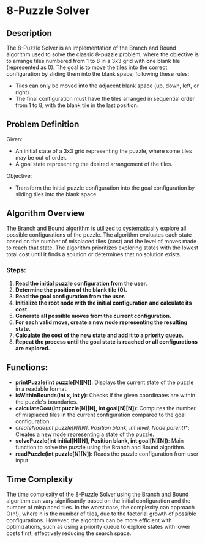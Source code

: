
# 8-Puzzle Solver

## Description
The 8-Puzzle Solver is an implementation of the Branch and Bound algorithm used to solve the classic 8-puzzle problem, where the objective is to arrange tiles numbered from 1 to 8 in a 3x3 grid with one blank tile (represented as 0). The goal is to move the tiles into the correct configuration by sliding them into the blank space, following these rules:

- Tiles can only be moved into the adjacent blank space (up, down, left, or right).
- The final configuration must have the tiles arranged in sequential order from 1 to 8, with the blank tile in the last position.

## Problem Definition
Given:

- An initial state of a 3x3 grid representing the puzzle, where some tiles may be out of order.
- A goal state representing the desired arrangement of the tiles.

Objective:

- Transform the initial puzzle configuration into the goal configuration by sliding tiles into the blank space.

## Algorithm Overview
The Branch and Bound algorithm is utilized to systematically explore all possible configurations of the puzzle. The algorithm evaluates each state based on the number of misplaced tiles (cost) and the level of moves made to reach that state. The algorithm prioritizes exploring states with the lowest total cost until it finds a solution or determines that no solution exists.

### Steps:
1. **Read the initial puzzle configuration from the user.**
2. **Determine the position of the blank tile (0).**
3. **Read the goal configuration from the user.**
4. **Initialize the root node with the initial configuration and calculate its cost.**
5. **Generate all possible moves from the current configuration.**
6. **For each valid move, create a new node representing the resulting state.**
7. **Calculate the cost of the new state and add it to a priority queue.**
8. **Repeat the process until the goal state is reached or all configurations are explored.**

## Functions:
- **printPuzzle(int puzzle[N][N])**: Displays the current state of the puzzle in a readable format.
- **isWithinBounds(int x, int y)**: Checks if the given coordinates are within the puzzle's boundaries.
- **calculateCost(int puzzle[N][N], int goal[N][N])**: Computes the number of misplaced tiles in the current configuration compared to the goal configuration.
- **createNode(int puzzle[N][N], Position blank, int level, Node* parent)**: Creates a new node representing a state of the puzzle.
- **solvePuzzle(int initial[N][N], Position blank, int goal[N][N])**: Main function to solve the puzzle using the Branch and Bound algorithm.
- **readPuzzle(int puzzle[N][N])**: Reads the puzzle configuration from user input.

## Time Complexity
The time complexity of the 8-Puzzle Solver using the Branch and Bound algorithm can vary significantly based on the initial configuration and the number of misplaced tiles. In the worst case, the complexity can approach O(n!), where n is the number of tiles, due to the factorial growth of possible configurations. However, the algorithm can be more efficient with optimizations, such as using a priority queue to explore states with lower costs first, effectively reducing the search space. 
